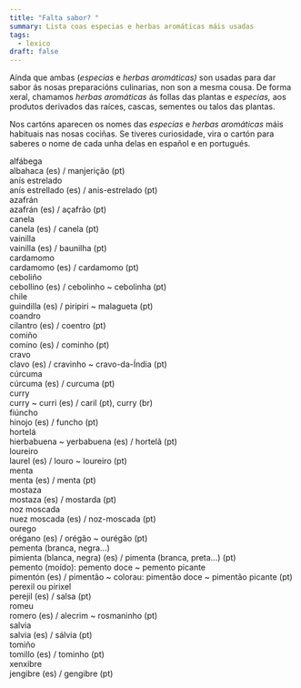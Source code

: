 ```yaml
---
title: "Falta sabor? "
summary: Lista coas especias e herbas aromáticas máis usadas
tags:
  - lexico
draft: false
---
```

Aínda que ambas (*especias* e *herbas aromáticas)* son usadas para dar sabor ás nosas preparacións culinarias, non son a mesma cousa. De forma xeral, chamamos *herbas aromáticas* ás follas das plantas e *especias,* aos produtos derivados das raíces, cascas, sementes ou talos das plantas. 

Nos cartóns aparecen os nomes das *especias* e *herbas aromáticas* máis habituais nas nosas cociñas. Se tiveres curiosidade, vira o cartón para saberes o nome de cada unha delas en español e en portugués.

<e-card color="1">
  <div>alfábega</div>
  <div>albahaca (es) / manjerição (pt)</div>
</e-card>

<e-card color="2">
  <div>anís estrelado</div>
  <div>anís estrellado (es) / anis-estrelado (pt)</div>
</e-card>

<e-card color="3">
  <div>azafrán</div>
  <div>azafrán (es) / açafrão (pt)</div>
</e-card>

<e-card color="4">
  <div>canela</div>
  <div>canela (es) / canela (pt)</div>
</e-card>

<e-card color="5">
  <div>vainilla</div>
  <div>vainilla (es) / baunilha (pt)</div>
</e-card>

<e-card color="6">
  <div>cardamomo</div>
  <div>cardamomo (es) / cardamomo (pt)</div>
</e-card>

<e-card color="7">
  <div>ceboliño</div>
  <div>cebollino (es) / cebolinho ~ cebolinha (pt)</div>
</e-card>

<e-card color="8">
  <div>chile</div>
  <div>guindilla (es) / piripiri ~ malagueta (pt)</div>
</e-card>

<e-card color="9">
  <div>coandro</div>
  <div>cilantro (es) / coentro (pt)</div>
</e-card>

<e-card color="10">
  <div>comiño</div>
  <div>comino (es) / cominho (pt)</div>
</e-card>

<e-card color="1">
  <div>cravo</div>
  <div>clavo (es) / cravinho ~ cravo-da-Índia (pt)</div>
</e-card>

<e-card color="2">
  <div>cúrcuma</div>
  <div>cúrcuma (es) / curcuma (pt)</div>
</e-card>

<e-card color="3">
  <div>curry</div>
  <div>curry ~ curri (es) / caril (pt), curry (br)</div>
</e-card>

<e-card color="4">
  <div>fiúncho</div>
  <div>hinojo (es) / funcho (pt)</div>
</e-card>

<e-card color="5">
  <div>hortelá</div>
  <div>hierbabuena ~ yerbabuena (es) / hortelã (pt)</div>
</e-card>

<e-card color="6">
  <div>loureiro</div>
  <div>laurel (es) / louro ~ loureiro (pt)</div>
</e-card>

<e-card color="7">
  <div>menta</div>
  <div>menta (es) / menta (pt)</div>
</e-card>

<e-card color="8">
  <div>mostaza</div>
  <div>mostaza (es) / mostarda (pt)</div>
</e-card>

<e-card color="9">
  <div>noz moscada</div>
  <div>nuez moscada (es) / noz-moscada (pt)</div>
</e-card>

<e-card color="10">
  <div>ourego</div>
  <div>orégano (es) / orégão ~ ourégão (pt) </div>
</e-card>

<e-card color="1">
  <div>pementa (branca, negra...) </div>
  <div>pimienta (blanca, negra) (es) / pimenta (branca, preta...) (pt)</div>
</e-card>

<e-card color="2">
  <div>pemento (moído): pemento doce ~ pemento picante</div>
  <div>pimentón (es) / pimentão ~ colorau: pimentão doce ~ pimentão picante (pt)</div>
</e-card>

<e-card color="3">
  <div>perexil ou pirixel</div>
  <div>perejil (es) / salsa (pt)</div>
</e-card>

<e-card color="4">
  <div>romeu</div>
  <div>romero (es) / alecrim ~ rosmaninho (pt)</div>
</e-card>

<e-card color="5">
  <div>salvia</div>
  <div>salvia (es) / sálvia (pt)</div>
</e-card>

<e-card color="6">
  <div>tomiño</div>
  <div>tomillo (es) / tominho (pt)</div>
</e-card>

<e-card color="7">
  <div>xenxibre</div>
  <div>jengibre (es) / gengibre (pt)</div>
</e-card>